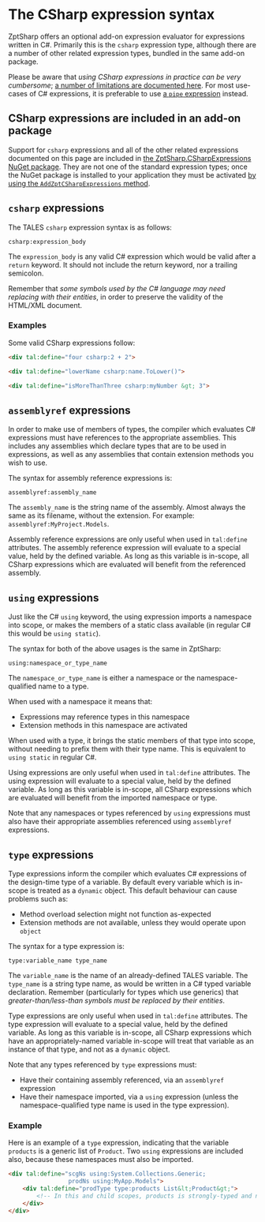 # The CSharp expression syntax

ZptSharp offers an optional add-on expression evaluator for expressions written in C#. Primarily this is the `csharp` expression type, although there are a number of other related expression types, bundled in the same add-on package.

Please be aware that *using CSharp expressions in practice can be very cumbersome*; [a number of limitations are documented here]. For most use-cases of C# expressions, it is preferable to use [a `pipe` expression] instead.

[a number of limitations are documented here]: CSharpExpressionLimitations.md
[a `pipe` expression]: PipeExpressions.md

## CSharp expressions are included in an add-on package

Support for `csharp` expressions and all of the other related expressions documented on this page are included in [the ZptSharp.CSharpExpressions NuGet package].
They are not one of the standard expression types; once the NuGet package is installed to your application they must be activated [by using the `AddZptCSharpExpressions` method].

[the ZptSharp.CSharpExpressions NuGet package]: ../../NuGetPackages.md#expression-evaluators
[by using the `AddZptCSharpExpressions` method]: xref:ZptSharp.CSharpHostingBuilderExtensions.AddZptCSharpExpressions(ZptSharp.Hosting.IBuildsHostingEnvironment,System.Action{ZptSharp.Expressions.CSharpExpressions.IConfiguresCSharpExpressionGlobals})

## `csharp` expressions

The TALES `csharp` expression syntax is as follows:

```text
csharp:expression_body
```

The `expression_body` is any valid C# expression which would be valid after a `return` keyword. It should not include the return keyword, nor a trailing semicolon.

Remember that *some symbols used by the C# language may need replacing with their entities*, in order to preserve the validity of the HTML/XML document.

### Examples

Some valid CSharp expressions follow:

```html
<div tal:define="four csharp:2 + 2">

<div tal:define="lowerName csharp:name.ToLower()">

<div tal:define="isMoreThanThree csharp:myNumber &gt; 3">
```

## `assemblyref` expressions

In order to make use of members of types, the compiler which evaluates C# expressions must have references to the appropriate assemblies. This includes any assemblies which declare types that are to be used in expressions, as well as any assemblies that contain extension methods you wish to use.

The syntax for assembly reference expressions is:

```text
assemblyref:assembly_name
```

The `assembly_name` is the string name of the assembly. Almost always the same as its filename, without the extension. For example: `assemblyref:MyProject.Models`.

Assembly reference expressions are only useful when used in `tal:define` attributes. The assembly reference expression will evaluate to a special value, held by the defined variable. As long as this variable is in-scope, all CSharp expressions which are evaluated will benefit from the referenced assembly.

## `using` expressions

Just like the C# `using` keyword, the using expression imports a namespace into scope, or makes the members of a static class available (in regular C# this would be `using static`).

The syntax for both of the above usages is the same in ZptSharp:

```text
using:namespace_or_type_name
```

The `namespace_or_type_name` is either a namespace or the namespace-qualified name to a type.

When used with a namespace it means that:

* Expressions may reference types in this namespace
* Extension methods in this namespace are activated

When used with a type, it brings the static members of that type into scope, without needing to prefix them with their type name. This is equivalent to `using static` in regular C#.

Using expressions are only useful when used in `tal:define` attributes. The using expression will evaluate to a special value, held by the defined variable. As long as this variable is in-scope, all CSharp expressions which are evaluated will benefit from the imported namespace or type.

Note that any namespaces or types referenced by `using` expressions must also have their appropriate assemblies referenced using `assemblyref` expressions.

## `type` expressions

Type expressions inform the compiler which evaluates C# expressions of the design-time type of a variable. By default every variable which is in-scope is treated as a `dynamic` object. This default behaviour can cause problems such as:

* Method overload selection might not function as-expected
* Extension methods are not available, unless they would operate upon `object`

The syntax for a type expression is:

```text
type:variable_name type_name
```

The `variable_name` is the name of an already-defined TALES variable. The `type_name` is a string type name, as would be written in a C# typed variable declaration. Remember (particularly for types which use generics) that *greater-than/less-than symbols must be replaced by their entities*.

Type expressions are only useful when used in `tal:define` attributes. The type expression will evaluate to a special value, held by the defined variable. As long as this variable is in-scope, all CSharp expressions which have an appropriately-named variable in-scope will treat that variable as an instance of that type, and not as a `dynamic` object.

Note that any types referenced by `type` expressions must:

* Have their containing assembly referenced, via an `assemblyref` expression
* Have their namespace imported, via a `using` expression (unless the namespace-qualified type name is used in the type expression).

### Example

Here is an example of a `type` expression, indicating that the variable `products` is a generic list of `Product`. Two `using` expressions are included also, because these namespaces must also be imported.

```html
<div tal:define="scgNs using:System.Collections.Generic;
                 prodNs using:MyApp.Models">
    <div tal:define="prodType type:products List&lt;Product&gt;">
        <!-- In this and child scopes, products is strongly-typed and not dynamic -->
    </div>
</div>
```

